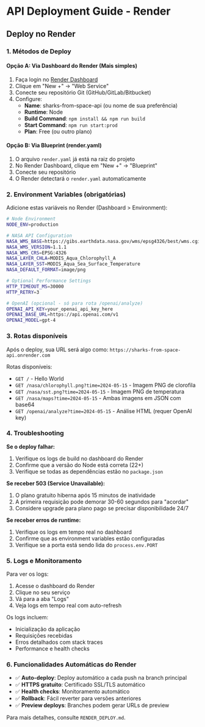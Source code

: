 # API Deployment Guide - Render

## Deploy no Render

### 1. Métodos de Deploy

#### Opção A: Via Dashboard do Render (Mais simples)

1. Faça login no [Render Dashboard](https://dashboard.render.com)
2. Clique em "New +" → "Web Service"
3. Conecte seu repositório Git (GitHub/GitLab/Bitbucket)
4. Configure:
   - **Name**: sharks-from-space-api (ou nome de sua preferência)
   - **Runtime**: Node
   - **Build Command**: `npm install && npm run build`
   - **Start Command**: `npm run start:prod`
   - **Plan**: Free (ou outro plano)

#### Opção B: Via Blueprint (render.yaml)

1. O arquivo `render.yaml` já está na raiz do projeto
2. No Render Dashboard, clique em "New +" → "Blueprint"
3. Conecte seu repositório
4. O Render detectará o `render.yaml` automaticamente

### 2. Environment Variables (obrigatórias)

Adicione estas variáveis no Render (Dashboard > Environment):

```bash
# Node Environment
NODE_ENV=production

# NASA API Configuration
NASA_WMS_BASE=https://gibs.earthdata.nasa.gov/wms/epsg4326/best/wms.cgi
NASA_WMS_VERSION=1.1.1
NASA_WMS_CRS=EPSG:4326
NASA_LAYER_CHLA=MODIS_Aqua_Chlorophyll_A
NASA_LAYER_SST=MODIS_Aqua_Sea_Surface_Temperature
NASA_DEFAULT_FORMAT=image/png

# Optional Performance Settings
HTTP_TIMEOUT_MS=30000
HTTP_RETRY=3

# OpenAI (opcional - só para rota /openai/analyze)
OPENAI_API_KEY=your_openai_api_key_here
OPENAI_BASE_URL=https://api.openai.com/v1
OPENAI_MODEL=gpt-4
```

### 3. Rotas disponíveis

Após o deploy, sua URL será algo como: `https://sharks-from-space-api.onrender.com`

Rotas disponíveis:

- `GET /` - Hello World
- `GET /nasa/chlorophyll.png?time=2024-05-15` - Imagem PNG de clorofila
- `GET /nasa/sst.png?time=2024-05-15` - Imagem PNG de temperatura
- `GET /nasa/maps?time=2024-05-15` - Ambas imagens em JSON com base64
- `GET /openai/analyze?time=2024-05-15` - Análise HTML (requer OpenAI key)

### 4. Troubleshooting

**Se o deploy falhar:**
1. Verifique os logs de build no dashboard do Render
2. Confirme que a versão do Node está correta (22+)
3. Verifique se todas as dependências estão no `package.json`

**Se receber 503 (Service Unavailable):**
1. O plano gratuito hiberna após 15 minutos de inatividade
2. A primeira requisição pode demorar 30-60 segundos para "acordar"
3. Considere upgrade para plano pago se precisar disponibilidade 24/7

**Se receber erros de runtime:**
1. Verifique os logs em tempo real no dashboard
2. Confirme que as environment variables estão configuradas
3. Verifique se a porta está sendo lida do `process.env.PORT`

### 5. Logs e Monitoramento

Para ver os logs:
1. Acesse o dashboard do Render
2. Clique no seu serviço
3. Vá para a aba "Logs"
4. Veja logs em tempo real com auto-refresh

Os logs incluem:
- Inicialização da aplicação
- Requisições recebidas
- Erros detalhados com stack traces
- Performance e health checks

### 6. Funcionalidades Automáticas do Render

- ✅ **Auto-deploy**: Deploy automático a cada push na branch principal
- ✅ **HTTPS gratuito**: Certificado SSL/TLS automático
- ✅ **Health checks**: Monitoramento automático
- ✅ **Rollback**: Fácil reverter para versões anteriores
- ✅ **Preview deploys**: Branches podem gerar URLs de preview

Para mais detalhes, consulte `RENDER_DEPLOY.md`.